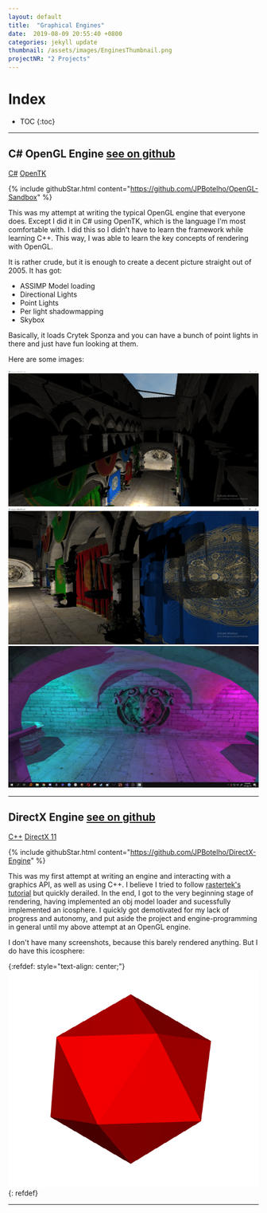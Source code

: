 ```yaml
---
layout: default
title:  "Graphical Engines"
date:  2019-08-09 20:55:40 +0800
categories: jekyll update
thumbnail: /assets/images/EnginesThumbnail.png
projectNR: "2 Projects"
---
```

<script async defer src="https://buttons.github.io/buttons.js"></script>

# Index
* TOC
{:toc}

---

## C# OpenGL Engine <a href="https://github.com/JPBotelho/OpenGL-Sandbox" class = "githubLink">see on github</a> 

<div markdown="https://github.com/JPBotelho/Fractal-Megacollection" class = "tagContainer">
<a href="#" class = "csharpTag">C#</a>
<a href ="#" class = "openGLTag">OpenTK</a>
</div>

{% include githubStar.html content="https://github.com/JPBotelho/OpenGL-Sandbox" %} 

This was my attempt at writing the typical OpenGL engine that everyone does. Except I did it in C# using OpenTK, which is the language I'm most comfortable with. I did this so I didn't have to learn the framework while learning C++. This way, I was able to learn the key concepts of rendering with OpenGL.

It is rather crude, but it is enough to create a decent picture straight out of 2005. It has got:
- ASSIMP Model loading
- Directional Lights
- Point Lights
- Per light shadowmapping
- Skybox

Basically, it loads Crytek Sponza and you can have a bunch of point lights in there and just have fun looking at them.

Here are some images:

![Test](/assets/images/OGL1.png "Image")
![Test](/assets/images/OGL2.png "Image")
![Test](/assets/images/OGL3.png "Image")


---


## DirectX Engine <a href="https://github.com/JPBotelho/DirectX-Engine" class = "githubLink">see on github</a>

<div markdown="0" class = "tagContainer">
<a href="#" class = "cppTag">C++</a>
<a href="#" class = "directXTag">DirectX 11</a>
</div>

{% include githubStar.html content="https://github.com/JPBotelho/DirectX-Engine" %} 


This was my first attempt at writing an engine and interacting with a graphics API, as well as using C++. I believe I tried to follow [rastertek's tutorial](http://www.rastertek.com/tutdx11.html) but quickly derailed. In the end, I got to the very beginning stage of rendering, having implemented an obj model loader and sucessfully implemented an icosphere. I quickly got demotivated for my lack of progress and autonomy, and put aside the project and engine-programming in general until my above attempt at an OpenGL engine.

I don't have many screenshots, because this barely rendered anything.
But I do have this icosphere:

{:refdef: style="text-align: center;"}
![Test](/assets/images/Ico.png "Image")
{: refdef}


---


